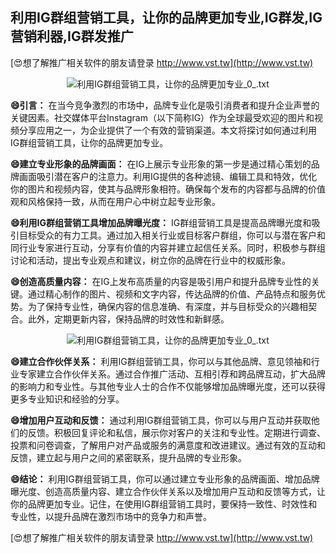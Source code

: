 ## **利用IG群组营销工具，让你的品牌更加专业,IG群发,IG营销利器,IG群发推广**

[😍想了解推广相关软件的朋友请登录 http://www.vst.tw](http://www.vst.tw)

 <center><img src="https://vst.tw/MP4/tuiguang/png/1.png" alt="利用IG群组营销工具，让你的品牌更加专业_0_.txt"></center>

**😄引言：**
在当今竞争激烈的市场中，品牌专业化是吸引消费者和提升企业声誉的关键因素。社交媒体平台Instagram（以下简称IG）作为全球最受欢迎的图片和视频分享应用之一，为企业提供了一个有效的营销渠道。本文将探讨如何通过利用IG群组营销工具，让你的品牌更加专业。

**😄建立专业形象的品牌画面：**
在IG上展示专业形象的第一步是通过精心策划的品牌画面吸引潜在客户的注意力。利用IG提供的各种滤镜、编辑工具和特效，优化你的图片和视频内容，使其与品牌形象相符。确保每个发布的内容都与品牌的价值观和风格保持一致，从而在用户心中树立起专业形象。

**😄利用IG群组营销工具增加品牌曝光度：**
IG群组营销工具是提高品牌曝光度和吸引目标受众的有力工具。通过加入相关行业或目标客户群组，你可以与潜在客户和同行业专家进行互动，分享有价值的内容并建立起信任关系。同时，积极参与群组讨论和活动，提出专业观点和建议，树立你的品牌在行业中的权威形象。

**😄创造高质量内容：**
在IG上发布高质量的内容是吸引用户和提升品牌专业性的关键。通过精心制作的图片、视频和文字内容，传达品牌的价值、产品特点和服务优势。为了保持专业性，确保内容的信息准确、有深度，并与目标受众的兴趣相契合。此外，定期更新内容，保持品牌的时效性和新鲜感。

 <center><img src="https://vst.tw/MP4/tuiguang/png/7.png" alt="利用IG群组营销工具，让你的品牌更加专业_0_.txt"></center>

**😄建立合作伙伴关系：**
利用IG群组营销工具，你可以与其他品牌、意见领袖和行业专家建立合作伙伴关系。通过合作推广活动、互相引荐和跨品牌互动，扩大品牌的影响力和专业性。与其他专业人士的合作不仅能够增加品牌曝光度，还可以获得更多专业知识和经验的分享。

**😄增加用户互动和反馈：**
通过利用IG群组营销工具，你可以与用户互动并获取他们的反馈。积极回复评论和私信，展示你对客户的关注和专业性。定期进行调查、投票和问卷调查，了解用户对产品或服务的满意度和改进建议。通过有效的互动和反馈，建立起与用户之间的紧密联系，提升品牌的专业形象。

**😄结论：**
利用IG群组营销工具，你可以通过建立专业形象的品牌画面、增加品牌曝光度、创造高质量内容、建立合作伙伴关系以及增加用户互动和反馈等方式，让你的品牌更加专业。记住，在使用IG群组营销工具时，要保持一致性、时效性和专业性，以提升品牌在激烈市场中的竞争力和声誉。

[😍想了解推广相关软件的朋友请登录 http://www.vst.tw](http://www.vst.tw)



